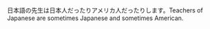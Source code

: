 <tr><td>日本語の先生は日本人だったりアメリカ人だったりします。<td><tr><tr><td>Teachers of Japanese are sometimes Japanese and sometimes American.<td><tr></table>

